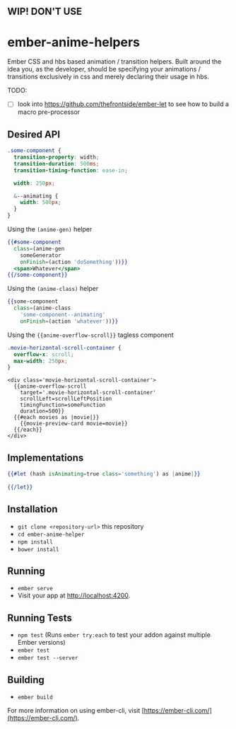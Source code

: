 ## WIP! DON'T USE

# ember-anime-helpers
Ember CSS and hbs based animation / transition helpers. Built around the idea you, as the developer, should be specifying your animations / transitions exclusively in css and merely declaring their usage in hbs.

TODO:
- [ ] look into https://github.com/thefrontside/ember-let to see how to build a macro pre-processor

## Desired API
```scss
.some-component {
  transition-property: width;
  transition-duration: 500ms;
  transition-timing-function: ease-in;

  width: 250px;

  &--animating {
    width: 500px;
  }
}
```

Using the `(anime-gen)` helper
```handlebars
{{#some-component 
  class=(anime-gen 
    someGenerator 
    onFinish=(action 'doSomething'))}}
  <span>Whatever</span>
{{/some-component}}
```

Using the `(anime-class)` helper
```handlebars
{{some-component 
  class=(anime-class 
    'some-component--animating' 
    onFinish=(action 'whatever'))}}
```

Using the `{{anime-overflow-scroll}}` tagless component
```scss
.movie-horizontal-scroll-container {
  overflow-x: scroll;
  max-width: 250px;
}
```

```handelbars
<div class='movie-horizontal-scroll-container'>
  {{anime-overflow-scroll 
    target='.movie-horizontal-scroll-container'
    scrollLeft=scrollLeftPosition
    timingFunction=someFunction
    duration=500}}
  {{#each movies as |movie|}}
    {{movie-preview-card movie=movie}}
  {{/each}}
</div>
```

## Implementations
```handlebars
{{#let (hash isAnimating=true class='something') as |anime|}}
  
{{/let}}
```

## Installation

* `git clone <repository-url>` this repository
* `cd ember-anime-helper`
* `npm install`
* `bower install`

## Running

* `ember serve`
* Visit your app at [http://localhost:4200](http://localhost:4200).

## Running Tests

* `npm test` (Runs `ember try:each` to test your addon against multiple Ember versions)
* `ember test`
* `ember test --server`

## Building

* `ember build`

For more information on using ember-cli, visit [https://ember-cli.com/](https://ember-cli.com/).
